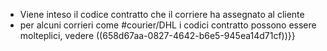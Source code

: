 - Viene inteso il codice contratto che il corriere ha assegnato al cliente
- per alcuni corrieri come #courier/DHL i codici contratto possono essere molteplici, vedere ((658d67aa-0827-4642-b6e5-945ea14d71cf))}}